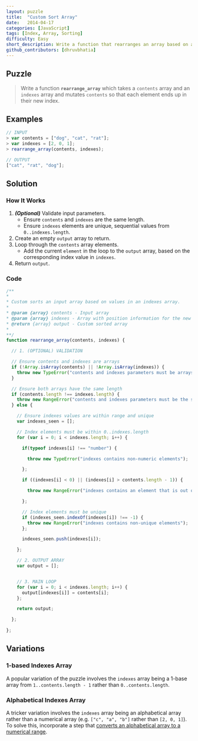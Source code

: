 ```yaml
---
layout: puzzle
title:  "Custom Sort Array"
date:   2014-04-17
categories: [JavaScript]
tags: [Index, Array, Sorting]
difficulty: Easy
short_description: Write a function that rearranges an array based on a new index sequence.
github_contributors: [dhruvbhatia]
---
```


## Puzzle
> Write a function **`rearrange_array`** which takes a `contents` array and an `indexes` array and mutates `contents` so that each element ends up in their new index. 

## Examples
~~~ javascript
// INPUT
> var contents = ["dog", "cat", "rat"];
> var indexes = [2, 0, 1];
> rearrange_array(contents, indexes);

// OUTPUT
["cat", "rat", "dog"];
~~~

## Solution

### How It Works

1. ***(Optional)*** Validate input parameters.
    * Ensure `contents` and `indexes` are the same length.
    * Ensure `indexes` elements are unique, sequential values from `0..indexes.length`.
2. Create an empty `output` array to return.
3. Loop through the `contents` array elements.
    * Add the current `element` in the loop to the `output` array, based on the corresponding index value in `indexes`.
5. Return `output`.


### Code
~~~ javascript
/**
*
* Custom sorts an input array based on values in an indexes array.
*
* @param {array} contents - Input array
* @param {array} indexes - Array with position information for the new order of the input elements
* @return {array} output - Custom sorted array
*
**/
function rearrange_array(contents, indexes) {

  // 1. (OPTIONAL) VALIDATION

  // Ensure contents and indexes are arrays
  if (!Array.isArray(contents) || !Array.isArray(indexes)) {
    throw new TypeError("contents and indexes parameters must be arrays");
  }

  // Ensure both arrays have the same length
  if (contents.length !== indexes.length) {
    throw new RangeError("contents and indexes parameters must be the same length");
  } else {

    // Ensure indexes values are within range and unique
    var indexes_seen = [];

    // Index elements must be within 0..indexes.length
    for (var i = 0; i < indexes.length; i++) {

      if(typeof indexes[i] !== "number") {

        throw new TypeError("indexes contains non-numeric elements");

      };

      if ((indexes[i] < 0) || (indexes[i] > contents.length - 1)) {

        throw new RangeError("indexes contains an element that is out of range");

      };

      // Index elements must be unique
      if (indexes_seen.indexOf(indexes[i]) !== -1) {
        throw new RangeError("indexes contains non-unique elements");
      };

      indexes_seen.push(indexes[i]);

    };

    // 2. OUTPUT ARRAY
    var output = [];


    // 3. MAIN LOOP
    for (var i = 0; i < indexes.length; i++) {
      output[indexes[i]] = contents[i];
    };

    return output;

  };
  
};
~~~

## Variations

### 1-based Indexes Array
A popular variation of the puzzle involves the `indexes` array being a 1-base array from `1..contents.length - 1` rather than `0..contents.length`.

### Alphabetical Indexes Array
A tricker variation involves the `indexes` array being an alphabetical array rather than a numerical array (e.g. `["c", "a", "b"]` rather than `[2, 0, 1]`). To solve this, incorporate a step that [converts an alphabetical array to a numerical range][alpharange].

[alpharange]:    /puzzles/2014/04/18/alphabet-array-to-numeric-array.html